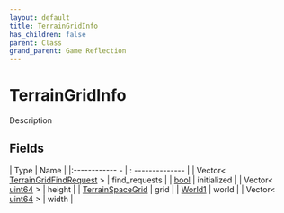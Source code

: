 ```yaml
---
layout: default
title: TerrainGridInfo
has_children: false
parent: Class
grand_parent: Game Reflection
---
```

# TerrainGridInfo
Description 

## Fields
| Type | Name |
|:------------ - | : -------------- |
| Vector< [TerrainGridFindRequest](game-reflection/classes/terrain_grid_find_request.md) > | find_requests |
| [bool](game-reflection/components/bool.md) | initialized |
| Vector< [uint64](game-reflection/components/uint64.md) > | height |
| [TerrainSpaceGrid](game-reflection/classes/terrain_space_grid.md) | grid |
| [World1](game-reflection/components/world1.md) | world |
| Vector< [uint64](game-reflection/components/uint64.md) > | width |
